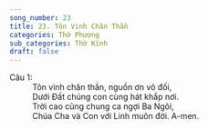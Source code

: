 ```yaml
---
song_number: 23
title: 23. Tôn Vinh Chân Thần
categories: Thờ Phượng
sub_categories: Thờ Kính
draft: false
---
```

<dl><dt>Câu 1:</dt><dd data-verse="1">Tôn vinh chân thần, nguồn ơn vô đối, <br/>Dưới Đất chúng con cùng hát khắp nơi. <br/>Trời cao cũng chung ca ngợi Ba Ngôi, <br/>Chúa Cha và Con với Linh muôn đời. A-men. </dd></dl>